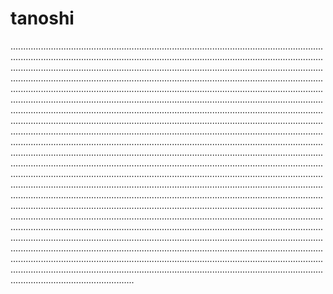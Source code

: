 # tanoshi
.........................................................................................................................................................................................................................................................................................................................................................................................................................................................................................................................................................................................................................................................................................................................................................................................................................................................................................................................................................................................................................................................................................................................................................................................................................................................................................................................................................................................................................................................................................................................................................................................................................................................................................................................................................................................................................................................................................................................................................................................................................................................................................................................................................................................................................................................................................................................................................................................................................................................................................................................................................................................................................................................................................................................................................................................................................................................................................